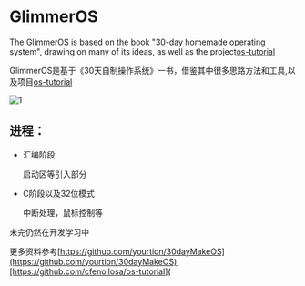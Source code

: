 # GlimmerOS



The GlimmerOS is based on the book "30-day homemade operating system", drawing on many of its ideas, as well as the project[os-tutorial](https://github.com/cfenollosa/os-tutorial)

GlimmerOS是基于《30天自制操作系统》一书，借鉴其中很多思路方法和工具,以及项目[os-tutorial](https://github.com/cfenollosa/os-tutorial)

![1](../../1.JPG)

## 进程：

- 汇编阶段

  启动区等引入部分

- C阶段以及32位模式

  中断处理，鼠标控制等

未完仍然在开发学习中

更多资料参考[https://github.com/yourtion/30dayMakeOS](https://github.com/yourtion/30dayMakeOS),[https://github.com/cfenollosa/os-tutorial](